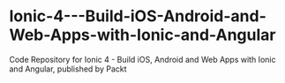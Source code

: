 


# Ionic-4---Build-iOS-Android-and-Web-Apps-with-Ionic-and-Angular
Code Repository for Ionic 4 - Build iOS, Android and Web Apps with Ionic and Angular, published by Packt

